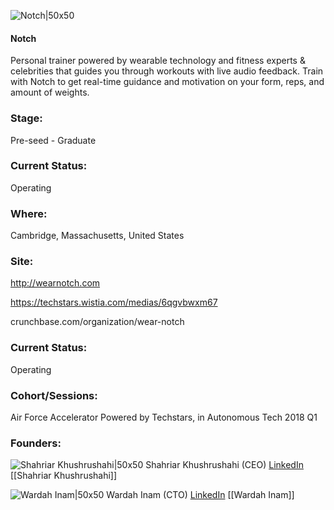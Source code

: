 

![Notch|50x50](https://apimg.techstars.com/connect/images/image_files/5a4e59549c66a91f3700008c/original/Notch_techstarslogo.png)

#### Notch
Personal trainer powered by wearable technology and fitness experts & celebrities that guides you through workouts with live audio feedback. Train with Notch to get real-time guidance and motivation on your form, reps, and amount of weights.

### Stage: 
Pre-seed - Graduate 

### Current Status: 
Operating

### Where:
Cambridge, Massachusetts, United States

### Site:
http://wearnotch.com

https://techstars.wistia.com/medias/6qgvbwxm67

crunchbase.com/organization/wear-notch

### Current Status: 
Operating

### Cohort/Sessions: 
Air Force Accelerator Powered by Techstars, in Autonomous Tech 2018 Q1

### Founders: 

![Shahriar Khushrushahi|50x50](https://apimg.techstars.com/connect/images/image_files/5a3491669c66a957b0000017/original/Khushrushahi_Shahriar.JPG) Shahriar Khushrushahi (CEO) [LinkedIn](https://linkedin.com/in/skhushrushahi) [[Shahriar Khushrushahi]]

![Wardah Inam|50x50](https://apimg.techstars.com/connect/images/image_files/5a4f87bc9c66a9295800000d/original/Profilepicture.jpg) Wardah Inam (CTO) [LinkedIn](https://linkedin.com/in/wardah-inam-10792914) [[Wardah Inam]]


